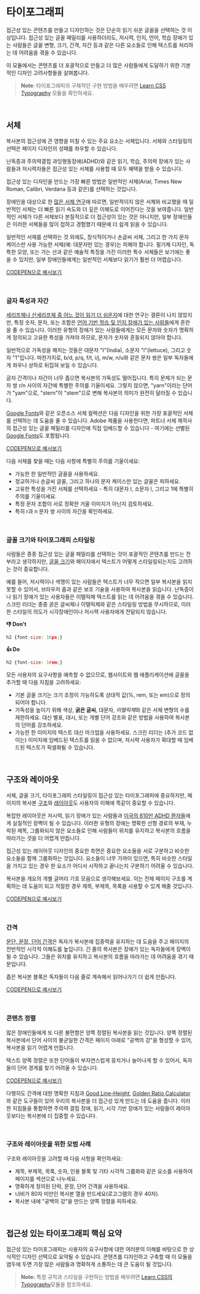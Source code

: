 # 타이포그래피

접근성 있는 콘텐츠를 만들고 디자인하는 것은 단순히 읽기 쉬운 글꼴을 선택하는 것 이상입니다. 접근성 있는 글꼴 패밀리를 사용하더라도, 저시력, 인지, 언어, 학습 장애가 있는 사람들은 글꼴 변형, 크기, 간격, 자간 등과 같은 다른 요소들로 인해 텍스트를 처리하는 데 어려움을 겪을 수 있습니다.

이 모듈에서는 콘텐츠를 더 포괄적으로 만들고 더 많은 사람들에게 도달하기 위한 기본적인 디자인 고려사항들을 살펴봅니다.

> **Note**: 타이포그래피의 구체적인 구현 방법을 배우려면 [Learn CSS Typography](https://web.dev/learn/design/typography) 모듈을 확인하세요.

<br>

## 서체

복사본의 접근성에 큰 영향을 미칠 수 있는 주요 요소는 서체입니다. 서체와 스타일링의 선택은 페이지 디자인의 성패를 좌우할 수 있습니다.

난독증과 주의력결핍 과잉행동장애(ADHD)와 같은 읽기, 학습, 주의력 장애가 있는 사람들과 저시력자들은 접근성 있는 서체를 사용할 때 모두 혜택을 받을 수 있습니다.

접근성 있는 디자인을 만드는 가장 빠른 방법은 일반적인 서체(Arial, Times New Roman, Calibri, Verdana 등과 같은)를 선택하는 것입니다.

장애인을 대상으로 한 [많은 서체 연구](https://dyslexiahelp.umich.edu/sites/default/files/good_fonts_for_dyslexia_study.pdf)에 따르면, 일반적이지 않은 서체와 비교했을 때 일반적인 서체는 더 빠른 읽기 속도와 더 깊은 이해도로 이어진다는 것을 보여줍니다. 일반적인 서체가 다른 서체보다 본질적으로 더 접근성이 있는 것은 아니지만, 일부 장애인들은 이러한 서체들을 많이 접하고 경험했기 때문에 더 쉽게 읽을 수 있습니다.

일반적인 서체를 선택하는 것 외에도, 장식적이거나 손글씨 서체, 그리고 한 가지 문자 케이스만 사용 가능한 서체(예: 대문자만 있는 경우)는 피해야 합니다. 필기체 디자인, 독특한 모양, 또는 가는 선과 같은 예술적 특징을 가진 이러한 특수 서체들은 보기에는 좋을 수 있지만, 일부 장애인들에게는 일반적인 서체보다 읽기가 훨씬 더 어렵습니다.

[CODEPEN으로 예시보기](https://codepen.io/web-dot-dev/pen/ExLvWOV)

<br>

### 글자 특성과 자간

[세리프체나 산세리프체 중 어느 것이 읽기 더 쉬운지](https://pmc.ncbi.nlm.nih.gov/articles/PMC4612630/)에 대한 연구는 결론이 나지 않았지만, 특정 숫자, 문자, 또는 조합은 [언어 기반 학습 및 인지 장애가 있는 사람들](https://www.ncld.org/news/newsroom/the-state-of-ld-understanding-the-1-in-5/)에게 혼란을 줄 수 있습니다. 이러한 유형의 장애가 있는 사람들에게는 모든 문자와 숫자가 명확하게 정의되고 고유한 특성을 가져야 하므로, 문자가 숫자와 혼동되지 않아야 합니다.

일반적으로 가독성을 해치는 것들은 대문자 "I"(India), 소문자 "l"(lettuce), 그리고 숫자 "1"입니다. 마찬가지로, b/d, p/q, f/t, i/j, m/w, n/u와 같은 문자 쌍은 일부 독자들에게 좌우나 상하로 뒤집혀 보일 수 있습니다.

글자 간격이나 자간이 너무 좁으면 복사본의 가독성도 떨어집니다. 특히 문제가 되는 문자 쌍 r/n 사이의 자간에 특별한 주의를 기울이세요. 그렇지 않으면, "yarn"이라는 단어가 "yam"으로, "stern"이 "stem"으로 변해 복사본의 의미가 완전히 달라질 수 있습니다.

[Google Fonts](https://fonts.google.com/)와 같은 오픈소스 서체 컬렉션은 다음 디자인을 위한 가장 포괄적인 서체를 선택하는 데 도움을 줄 수 있습니다. Adobe 제품을 사용한다면, 파트너 서체 제작사의 접근성 있는 글꼴 패밀리를 디자인에 직접 임베드할 수 있습니다 - 여기에는 선별된 [Google Fonts](https://fonts.adobe.com/foundries/google)도 포함됩니다.

[CODEPEN으로 예시보기](https://codepen.io/web-dot-dev/pen/BaxdWvV)

다음 서체를 찾을 때는 다음 사항에 특별히 주의를 기울이세요:

- 가능한 한 일반적인 글꼴을 사용하세요.
- 정교하거나 손글씨 글꼴, 그리고 하나의 문자 케이스만 있는 글꼴은 피하세요.
- 고유한 특성을 가진 서체를 선택하세요 - 특히 대문자 I, 소문자 l, 그리고 1에 특별히 주의를 기울이세요.
- 특정 문자 조합이 서로 정확한 거울 이미지가 아닌지 검토하세요.
- 특히 r과 n 문자 쌍 사이의 자간을 확인하세요.

<br>

### 글꼴 크기와 타이포그래피 스타일링

사람들은 종종 접근성 있는 글꼴 패밀리를 선택하는 것이 포괄적인 콘텐츠를 만드는 전부라고 생각하지만, [글꼴 크기](https://www.w3.org/WAI/WCAG21/Understanding/resize-text.html)와 페이지에서 텍스트가 어떻게 스타일링되는지도 고려하는 것이 중요합니다.

예를 들어, 저시력이나 색맹이 있는 사람들은 텍스트가 너무 작으면 일부 복사본을 읽지 못할 수 있어서, 브라우저 줌과 같은 보조 기술을 사용하여 복사본을 읽습니다. 난독증이나 읽기 장애가 있는 사용자들은 이탤릭체 텍스트를 읽는 데 어려움을 겪을 수 있습니다. 스크린 리더는 종종 굵은 글씨체나 이탤릭체와 같은 스타일링 방법을 무시하므로, 이러한 스타일의 의도가 시각장애인이나 저시력 사용자에게 전달되지 않습니다.

**👎 Don't**

```javascript
h2 {font-size: 16px;}
```

**👍 Do**

```javascript
h2 {font-size: 1rem;}
```

모든 사용자의 요구사항을 예측할 수 없으므로, 웹사이트와 웹 애플리케이션에 글꼴을 추가할 때 다음 지침을 고려하세요:

- 기본 글꼴 크기는 크기 조정이 가능하도록 상대적 값(%, rem, 또는 em)으로 정의되어야 합니다.
- 가독성을 높이기 위해 색상, **굵은 글씨**, 대문자, *이탤릭체*와 같은 서체 변형의 수를 제한하세요. 대신 별표, 대시, 또는 개별 단어 강조와 같은 방법을 사용하여 복사본의 단어를 강조하세요.
- 가능한 한 이미지의 텍스트 대신 마크업을 사용하세요. 스크린 리더는 (추가 코드 없이는) 이미지에 임베드된 텍스트를 읽을 수 없으며, 저시력 사용자가 확대할 때 임베드된 텍스트가 픽셀화될 수 있습니다.

<br>

## 구조와 레이아웃

서체, 글꼴 크기, 타이포그래피 스타일링이 접근성 있는 타이포그래피에 중요하지만, 페이지의 복사본 [구조](https://www.w3.org/WAI/WCAG21/Understanding/info-and-relationships.html)와 [레이아웃](https://www.w3.org/WAI/WCAG21/Understanding/reflow)도 사용자의 이해에 똑같이 중요할 수 있습니다.

복잡한 레이아웃은 저시력, 읽기 장애가 있는 사람들과 [미국의 610만 ADHD 환자들](https://www.cdc.gov/ncbddd/adhd/data.html)에게 실질적인 장벽이 될 수 있습니다. 이러한 유형의 장애는 명확한 선형 경로의 부재, 누락된 제목, 그룹화되지 않은 요소들로 인해 사람들이 위치를 유지하고 복사본의 흐름을 따라가는 것을 더 어렵게 만듭니다.

접근성 있는 레이아웃 디자인의 중요한 측면은 중요한 요소들을 서로 구분하고 비슷한 요소들을 함께 그룹화하는 것입니다. 요소들이 너무 가까이 있으면, 특히 비슷한 스타일을 가지고 있는 경우 한 요소가 어디서 시작하고 끝나는지 구분하기 어려울 수 있습니다.

복사본을 개요의 개별 글머리 기호 모음으로 생각해보세요. 이는 전체 페이지 구조를 계획하는 데 도움이 되고 적절한 경우 제목, 부제목, 목록을 사용할 수 있게 해줄 것입니다.

[CODEPEN으로 예시보기](https://codepen.io/web-dot-dev/pen/poVreqB)

<br>

### 간격

[문단, 문장, 단어 간격](https://www.w3.org/WAI/WCAG22/Understanding/text-spacing.html)은 독자가 복사본에 집중력을 유지하는 데 도움을 주고 페이지의 전반적인 시각적 이해도를 높입니다. 긴 줄의 복사본은 장애가 있는 독자들에게 장벽이 될 수 있습니다. 그들은 위치를 유지하고 복사본의 흐름을 따라가는 데 어려움을 겪기 때문입니다.

좁은 복사본 블록은 독자들이 다음 줄로 계속해서 읽어나가기 더 쉽게 만듭니다.

[CODEPEN으로 예시보기](https://codepen.io/web-dot-dev/pen/ExLvWrP)

<br>

### 콘텐츠 정렬

많은 장애인들에게 또 다른 불편함은 양쪽 정렬된 복사본을 읽는 것입니다. 양쪽 정렬된 복사본에서 단어 사이의 불균일한 간격은 페이지 아래로 "공백의 강"을 형성할 수 있어, 복사본을 읽기 어렵게 만듭니다.

텍스트 양쪽 정렬은 또한 단어들이 부자연스럽게 뭉치거나 늘어나게 할 수 있어서, 독자들이 단어 경계를 찾기 어려울 수 있습니다.

[CODEPEN으로 예시보기](https://codepen.io/web-dot-dev/pen/OJZjpdE)

다행히도 간격에 대한 명확한 지침과 [Good Line-Height](https://thegoodlineheight.com/), [Golden Ratio Calculator](https://grtcalculator.com/)와 같은 도구들이 있어 우리의 복사본을 더 접근성 있게 만드는 데 도움을 줍니다. 이러한 지침들을 통합하면 주의력 결핍 장애, 읽기, 시각 기반 장애가 있는 사람들이 레이아웃보다는 복사본에 더 집중할 수 있습니다.

<br>

### 구조와 레이아웃을 위한 모범 사례

구조와 레이아웃을 고려할 때 다음 사항을 확인하세요:

- 제목, 부제목, 목록, 숫자, 인용 블록 및 기타 시각적 그룹화와 같은 요소를 사용하여 페이지를 섹션으로 나누세요.
- 명확하게 정의된 단락, 문장, 단어 간격을 사용하세요.
- 너비가 80자 미만인 복사본 열을 만드세요(로고그램의 경우 40자).
- 복사본 내에 "공백의 강"을 만드는 양쪽 정렬을 피하세요.

<br>

## 접근성 있는 타이포그래피 핵심 요약

접근성 있는 타이포그래피는 사용자의 요구사항에 대한 여러분의 이해를 바탕으로 한 상식적인 디자인 선택으로 요약될 수 있습니다. 콘텐츠를 디자인하고 구축할 때 이 모듈을 염두에 두면 가장 많은 사람들과 명확하게 소통하는 데 큰 도움이 될 것입니다.

> **Note:** 특정 규칙과 스타일을 구현하는 방법을 배우려면 [Learn CSS의 Typography](https://web.dev/learn/design/typography)모듈을 참조하세요.
